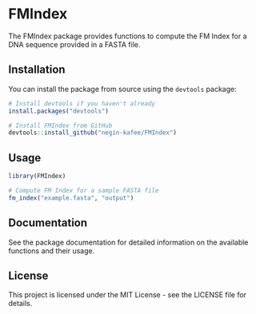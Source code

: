 # FMIndex

The FMIndex package provides functions to compute the FM Index for a DNA sequence provided in a FASTA file.

## Installation

You can install the package from source using the `devtools` package:

```r
# Install devtools if you haven't already
install.packages("devtools")

# Install FMIndex from GitHub
devtools::install_github("negin-kafee/FMIndex")
```


## Usage

```r
library(FMIndex)

# Compute FM Index for a sample FASTA file
fm_index("example.fasta", "output")
```

## Documentation

See the package documentation for detailed information on the available functions and their usage.

## License

This project is licensed under the MIT License - see the LICENSE file for details.
